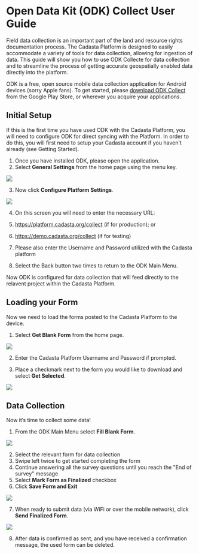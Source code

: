 # Open Data Kit \(ODK\) Collect User Guide

Field data collection is an important part of the land and resource rights documentation process. The Cadasta Platform is designed to easily accommodate a variety of tools for data collection, allowing for ingestion of data. This guide will show you how to use ODK Collecte for data collection and to streamline the process of getting accurate geospatially enabled data directly into the platform.

ODK is a free, open source mobile data collection application for Android devices \(sorry Apple fans\). To get started, please [download ODK Collect](https://play.google.com/store/apps/details?id=org.odk.collect.android&hl=en) from the Google Play Store, or wherever you acquire your applications.

## **Initial Setup**

If this is the first time you have used ODK with the Cadasta Platform, you will need to configure ODK for direct syncing with the  Platform. In order to do this, you will first need to setup your Cadasta account if you haven't already \(see Getting Started\).

1. Once you have installed ODK, please open the application.
2. Select **General Settings** from the home page using the menu key.

  ![](/assets/odk_homepage.png)

3. Now click **Configure Platform Settings**_._

  ![](/assets/odk_generalsettings_marked.png)

4. On this screen you will need to enter the necessary URL:
  1. https://platform.cadasta.org/collect \(if for production\); or
  2. https://demo.cadasta.org/collect  \(if for testing\)

5. Please also enter the Username and Password utilized with the Cadasta platform

6. Select the Back button two times to return to the ODK Main Menu.


Now ODK is configured for data collection that will feed directly to the relavent project within the Cadasta Platform.

## Loading your Form

Now we need to load the forms posted to the Cadasta Platform to the device.

1. Select **Get Blank Form** from the home page.

  ![](/assets/odk_homepage_getblankform2.png)

2. Enter the Cadasta Platform Username and Password if prompted.

3. Place a checkmark next to the form you would like to download and select **Get Selected**.

![](/assets/odk_get_forms2.png)

## Data Collection

Now it’s time to collect some data!

1. From the ODK Main Menu select **Fill Blank Form**.

![](/assets/odk_homepage_fill_blank_form2.png)


2. Select the relevant form for data collection
3. Swipe left twice to get started completing the form
4. Continue answering all the survey questions until you reach the "End of survey" message
5. Select **Mark Form as Finalized** checkbox
6. Click **Save Form and Exit**


![](/assets/odk_questionnaire_marked2.png)

7. When ready to submit data \(via WiFi or over the mobile network\), click **Send Finalized Form**.

![](/assets/odk_send_form_marked2.png)

8. After data is confirmed as sent, and you have received a confirmation message, the used form can be deleted.


